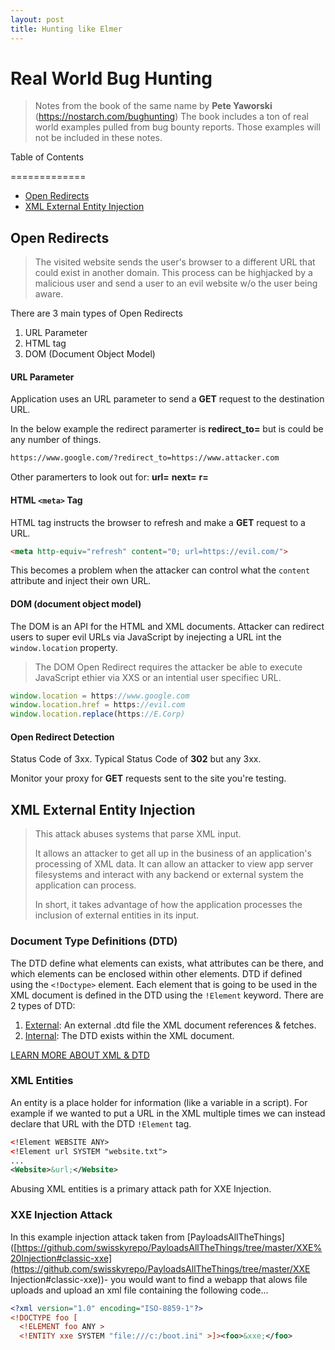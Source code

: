 ```yaml
---
layout: post
title: Hunting like Elmer
---
```


# Real World Bug Hunting 
> Notes from the book of the same name by **Pete Yaworski** (https://nostarch.com/bughunting)
> The book includes a ton of real world examples pulled from bug bounty reports.  Those examples will not be included in these notes.

Table of Contents

=============

* [Open Redirects](#open-redirects)
* [XML External Entity Injection](#xml-external-entity-injection)



## Open Redirects

> The visited website sends the user's browser to a different URL that could exist in another domain.  This process can be highjacked by a malicious user and send a user to an evil website w/o the user being aware.

There are 3 main types of Open Redirects
1. URL Parameter
2. HTML <meta> tag
3. DOM (Document Object Model)

#### URL Parameter
Application uses an URL parameter to send a **GET** request to the destination URL.

In the below example the redirect paramerter is **redirect_to=** but is could be any number of things.

```html
https://www.google.com/?redirect_to=https://www.attacker.com
```

Other paramerters to look out for:
**url=**
**next=**
**r=**

#### HTML `<meta>` Tag
HTML <meta> tag instructs the browser to refresh and make a **GET** request to a URL.
```html
<meta http-equiv="refresh" content="0; url=https://evil.com/">
```
This becomes a problem when the attacker can control what the `content` attribute and inject their own URL.

#### DOM (document object model)
The DOM is an API for the HTML and XML documents.  Attacker can redirect users to super evil URLs via JavaScript by inejecting a URL int the `window.location` property.

> The DOM Open Redirect requires the attacker be able to execute JavaScript ethier via XXS or an intential user specifiec URL.

```javascript
window.location = https://www.google.com
window.location.href = https://evil.com
window.location.replace(https://E.Corp)
```

#### Open Redirect Detection
Status Code of 3xx.  Typical Status Code of **302** but any 3xx.

Monitor your proxy for **GET** requests sent to the site you're testing.

## XML External Entity Injection

> This attack abuses systems that parse XML input.
>
> It allows an attacker to get all up in the business of an application's processing of XML data.  It can allow an attacker to view app server filesystems and interact with any backend or external system the application can process.
>
> In short, it takes advantage of how the application processes the inclusion of external entities in its input.

### Document Type Definitions (DTD)

The DTD define what elements can exists, what attributes can be there, and which elements can be enclosed within other elements.  DTD if defined using the `<!Doctype>` element. Each element that is going to be used in the XML document is defined in the DTD using the `!Element` keyword.  There are 2 types of DTD:

1. <u>External</u>: An external .dtd file the XML document references & fetches. 
2. <u>Internal</u>: The DTD exists within the XML document.

[LEARN MORE ABOUT XML & DTD](https://portswigger.net/web-security/xxe/xml-entities)

### XML Entities

An entity is a place holder for information (like a variable in a script).  For example if we wanted to put a URL in the XML multiple times we can instead declare that URL with the DTD `!Element` tag.

```xml
<!Element WEBSITE ANY>
<!Element url SYSTEM "website.txt">
...
<Website>&url;</Website>
```

Abusing XML entities is a primary attack path for XXE Injection.

### XXE Injection Attack

In this example injection attack taken from [PayloadsAllTheThings]([https://github.com/swisskyrepo/PayloadsAllTheThings/tree/master/XXE%20Injection#classic-xxe](https://github.com/swisskyrepo/PayloadsAllTheThings/tree/master/XXE Injection#classic-xxe))- you would want to find a webapp that alows file uploads and upload an xml file containing the following code...

```xml
<?xml version="1.0" encoding="ISO-8859-1"?>
<!DOCTYPE foo [  
  <!ELEMENT foo ANY >
  <!ENTITY xxe SYSTEM "file:///c:/boot.ini" >]><foo>&xxe;</foo>
```







